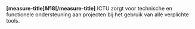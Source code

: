 <!-- begin: measure -->
**[measure-title]$M18$[/measure-title]**
ICTU zorgt voor technische en functionele ondersteuning aan projecten bij het gebruik van alle verplichte tools.
<!-- end: measure -->
